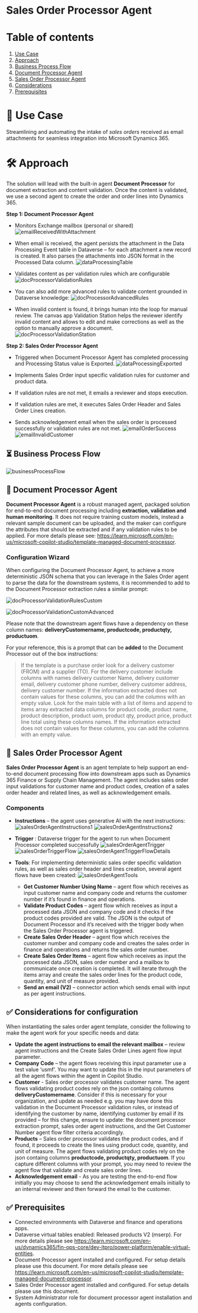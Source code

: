 # Sales Order Processor Agent
# Table of contents
1. [Use Case](#usecase)
2. [Approach](#approach)
3. [Business Process Flow](#businessprocessflow)
4. [Document Processor Agent](#documentprocessoragent)
5. [Sales Order Processor Agent](#salesorderprocessoragent)
6. [Considerations](#considerations)
7. [Prerequisites](#prerequisites)


<a id="usecase"></a>
# 🧩 Use Case 
Streamlining and automating the intake of *sales orders* received as email attachments for seamless integration into Microsoft Dynamics 365.
<a id="approach"></a>
# 🛠️ Approach 
The solution will lead with the built-in agent **Document Processor** for document extraction and content validation. Once the content is validated, we use a second agent to create the order and order lines into Dynamics 365.

**Step 1: Document Processor Agent**
- Monitors Exchange mailbox (personal or shared)
![emailReceivedWithAttachment](images/emailReceivedWithAttachment.png)

- When email is received, the agent persists the attachment in the Data Processing Event table in Dataverse – for each attachment a new record is created. It also parses the attachments into JSON format in the Processed Data column.
![dataProcessingTable](images/dataProcessingTable.png)

- Validates content as per validation rules which are configurable
![docProcessorValidationRules](images/docProcessorValidationRules.png)

- You can also add more advanced rules to validate content grounded in Dataverse knowledge:
![docProcessorAdvancedRules](images/docProcessorAdvancedRules.png)

- When invalid content is found, it brings human into the loop for manual review. The canvas app Validation Station helps the reviewer identify invalid content and allows to edit and make corrections as well as the option to manually approve a document.
![docProcessorValidationStation](images/docProcessorValidationStation2.png)



**Step 2: Sales Order Processor Agent**
- Triggered when Document Processor Agent has completed processing and Processing Status value is Exported.
![dataProcessingExported](images/dataProcessingExported.png)


- Implements Sales Order input specific validation rules for customer and product data.
- If validation rules are not met, it emails a reviewer and stops execution.
- If validation rules are met, it executes Sales Order Header and Sales Order Lines creation.
- Sends acknowledgement email when the sales order is processed successfully or validation rules are not met.
![emailOrderSuccess](images/emailOrderSuccess.png)
![emailInvalidCustomer](images/emailInvalidCustomer.png)

<a id="businessprocessflow"></a>
## ⏳ Business Process Flow
![businessProcessFlow](images/businessProcessFlow.png)

<a id="documentprocessoragent"></a>
## 📄 Document Processor Agent
**Document Processor Agent** is a robust managed agent, packaged solution for end-to-end document processing including **extraction, validation and human monitoring**. It does not require training custom models, instead a relevant sample document can be uploaded, and the maker can configure the attributes that should be extracted and if any validation rules to be applied. For more details please see: https://learn.microsoft.com/en-us/microsoft-copilot-studio/template-managed-document-processor.
### Configuration Wizard
When configuring the Document Processor Agent, to achieve a more deterministic JSON schema that you can leverage in the Sales Order agent to parse the data for the downstream systems, it is recommended to add to the Document Processor extraction rules a similar prompt: 

![docProcessorValidationRulesCustom](images/docProcessorValidationRulesCustom.png)

![docProcessorValidationCustomAdvanced](images/docProcessorValidationCustomAdvanced.png)

 Please note that the downstream agent flows have a dependency on these column names: **deliveryCustomername, productcode, productqty, productuom**. 

For your referencce, this is a prompt that can be **added** to the Document Processor out of the box instructions:
>If the template is a purchase order look for a delivery customer (FROM) and a supplier (TO). For the delivery customer include columns with names  delivery customer Name, delivery customer email, delivery customer phone number, delivery customer address, delivery  customer number. If the information extracted does not contain values for these columns, you can add the columns with an empty value.
Look for the main table with a list of items and append to items array extracted data columns for product code, product name, product description, product uom, product qty, product price, product line total using these columns names. If the information extracted does not contain values for these columns, you can add the columns with an empty value.

<a id="salesorderprocessoragent"></a>
## 🤖 Sales Order Processor Agent
**Sales Order Processor Agent** is an agent template to help support an end-to-end document processing flow into downstream apps such as Dynamics 365 Finance or Supply Chain Management. The agent includes sales order input validations for customer name and product codes, creation of a sales order header and related lines, as well as acknowledgement emails.
### Components
- **Instructions** – the agent uses generative AI with the next instructions:
![salesOrderAgentInstructions1](images/salesOrderAgentInstructions1.png)
![salesOrderAgentInstructions2](images/salesOrderAgentInstructions2.png)

- **Trigger** : Dataverse trigger for the agent to run when Document Processor completed successfully
![salesOrderAgentTrigger](images/salesOrderAgentTrigger.png)
![salesOrderTriggerFlow](images/salesOrderTriggerFlow.png) 
![salesOrderAgentTriggerFlowDetails](images/salesOrderAgentTriggerFlowDetails.png)


- **Tools**: For implementing deterministic sales order specific validation rules, as well as sales order header and lines creation, several agent flows have been created:
![salesOrderAgentTools](images/salesOrderAgentTools.png)

  - **Get Customer Number Using Name** – agent flow which receives as input customer name and company code and returns the customer number if it’s found in finance and operations.
  - **Validate Product Codes** – agent flow which receives as input a processed data JSON and company code and it checks if the product codes provided are valid. The JSON is the output of Document Processor and it’s received with the trigger body when the Sales Order Processor agent is triggered.
  - **Create Sales Order Header** – agent flow which receives the customer number and company code and creates the sales order in finance and operations and returns the sales order number.
  - **Create Sales Order Items** – agent flow which receives as input the processed data JSON, sales order number and a mailbox to communicate once creation is completed. It will iterate through the items array and create the sales order lines for the product code, quantity, and unit of measure provided.
  - **Send an email (V2)** – connector action which sends email with input as per agent instructions.

<a id="considerations"></a>
## ✅ Considerations for configuration
When instantiating the sales order agent template, consider the following to make the agent work for your specific needs and data:
 - **Update the agent instructions to email the relevant mailbox** – review agent instructions and the Create Sales Order Lines agent flow input parameter.
 - **Company Code** – the agent flows receiving this input parameter use a test value ‘usmf’. You may want to update this in the input parameters of all the agent flows within the agent in Copilot Studio.
 - **Customer** - Sales order processor validates customer name. The agent flows validating product codes rely on the json containg columns **deliveryCustomername**. Consider if this is necessary for your organization, and update as needed e.g. you may have done this validation in the Document Processor validation rules, or instead of identifying the customer by name, identifying customer by email if its provided – for this change, ensure to update: the document processor extraction prompt, sales order agent instructions, and the Get Customer Number agent flow filter criteria accordingly.
- **Products** – Sales order processor validates the product codes, and if found, it proceeds to create the lines using product code, quantity, and unit of measure. The agent flows validating product codes rely on the json containg columns **productcode, productqty, productuom**. If you capture different columns with your prompt, you may need to review the agent flow that validate and create sales order lines.
- **Acknowledgement email** - As you are testing the end-to-end flow initially you may choose to send the acknowledgement emails initially to an internal reviewer and then forward the email to the customer.

<a id="prerequisites"></a>
## ✅ Prerequisites
 - Connected environments with  Dataverse and finance and operations apps.
 - Dataverse virtual tables enabled: Released products V2 (mserp). For more details please see https://learn.microsoft.com/en-us/dynamics365/fin-ops-core/dev-itpro/power-platform/enable-virtual-entities.
 - Document Processor agent installed and configured. For setup details please use this document. For more details please see https://learn.microsoft.com/en-us/microsoft-copilot-studio/template-managed-document-processor.
 - Sales Order Processor agent installed and configured. For setup details please use this document.
 - System Administrator role for document processor agent installation and agents configuration.